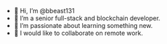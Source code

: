 - 👋 Hi, I’m @bbeast131
- 👀 I’m a senior full-stack and blockchain developer.
- 🌱 I’m passionate about learning something new.
- 💞️ I would like to collaborate on remote work.

<!-- ## SQL Certification
![HackerRank SQL advanced Certificate](https://github.com/BBeast131/BBeast131/blob/main/hackerrank/sql_advanced.png) -->

<!---
yukato131/yukato131 is a ✨ special ✨ repository because its `README.md` (this file) appears on your GitHub profile.
You can click the Preview link to take a look at your changes.
--->
